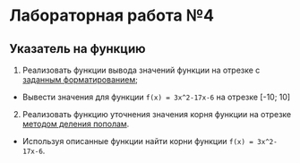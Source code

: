 ﻿# Лабораторная работа №4
## Указатель на функцию 

1. Реализовать функции выводa значений функции на отрезке с [заданным форматированием](http://cppstudio.com/post/319/);
 - Вывести значения для функции `f(x) = 3x^2-17x-6` на отрезке [-10; 10]

2. Реализовать функцию уточнения значения корня функции на отрезке [методом деления пополам](https://ru.wikipedia.org/wiki/%D0%9C%D0%B5%D1%82%D0%BE%D0%B4_%D0%B1%D0%B8%D1%81%D0%B5%D0%BA%D1%86%D0%B8%D0%B8).
 - Используя описанные функции найти корни функции `f(x) = 3x^2-17x-6`.


